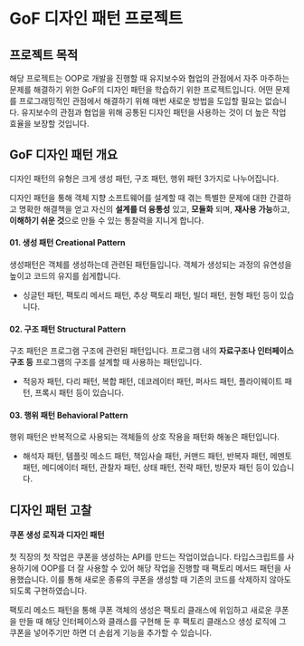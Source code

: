 # GoF 디자인 패턴 프로젝트

## 프로젝트 목적

 해당 프로젝트는 OOP로 개발을 진행할 때 유지보수와 협업의 관점에서 자주 마주하는 문제를 해결하기 위한 GoF의 디자인 패턴을 학습하기 위한 프로젝트입니다.
어떤 문제를 프로그래밍적인 관점에서 해결하기 위해 매번 새로운 방법을 도입할 필요는 없습니다. 유지보수의 관점과 협업을 위해 공통된 디자인 패턴을 사용하는 것이 더 높은 작업 효율을 보장할 것입니다.



## GoF 디자인 패턴 개요

 디자인 패턴의 유형은 크게 생성 패턴, 구조 패턴, 행위 패턴 3가지로 나누어집니다.

 디자인 패턴을 통해 객체 지향 소프트웨어를 설계할 때 겪는 특별한 문제에 대한 간결하고 명확한 해결책을 얻고 자신의 **설계를 더 융통성** 있고, **모듈화** 되며, **재사용 가능**하고, **이해하기 쉬운 것**으로 만들 수 있는 통찰력을 지니게 합니다.

#### 01. 생성 패턴 Creational Pattern

생성패턴은 객체를 생성하는데 관련된 패턴들입니다. 객체가 생성되는 과정의 유연성을 높이고 코드의 유지를 쉽게합니다.

- 싱글턴 패턴, 팩토리 메서드 패턴, 추상 팩토리 패턴, 빌더 패턴, 원형 패턴 등이 있습니다.

#### 02. 구조 패턴 Structural Pattern

구조 패턴은 프로그램 구조에 관련된 패턴입니다. 프로그램 내의 **자료구조나 인터페이스 구조 등** 프로그램의 구조를 설계할 때 사용하는 패턴입니다.

- 적응자 패턴, 다리 패턴, 복합 패턴, 데코레이터 패턴, 퍼사드 패턴, 플라이웨이트 패턴, 프록시 패턴 등이 있습니다.

#### 03. 행위 패턴 Behavioral Pattern 

행위 패턴은 반복적으로 사용되는 객체들의 상호 작용을 패턴화 해놓은 패턴입니다. 

- 해석자 패턴, 템플릿 메소드 패턴, 책임사슬 패턴, 커맨드 패턴, 반복자 패턴, 메멘토 패턴, 메디에이터 패턴, 관찰자 패턴, 상태 패턴, 전략 패턴, 방문자 패턴 등이 있습니다. 



## 디자인 패턴 고찰

#### 쿠폰 생성 로직과 디자인 패턴

 첫 직장의 첫 작업은 쿠폰을 생성하는 API를 만드는 작업이었습니다. 타입스크립트를 사용하기에 OOP를 더 잘 사용할 수 있어 해당 작업을 진행할 때 팩토리 메서드 패턴을 사용했습니다. 이를 통해 새로운 종류의 쿠폰을 생성할 때 기존의 코드를 삭제하지 않아도 되도록 구현하였습니다.

 팩토리 메소드 패턴을 통해 쿠폰 객체의 생성은 팩토리 클래스에 위임하고 새로운 쿠폰을 만들 때 해당 인터페이스와 클래스를 구현해 둔 후 팩토리 클래스으 생성 로직에 그 쿠폰을 넣어주기만 하면 더 손쉽게 기능을 추가할 수 있습니다. 

